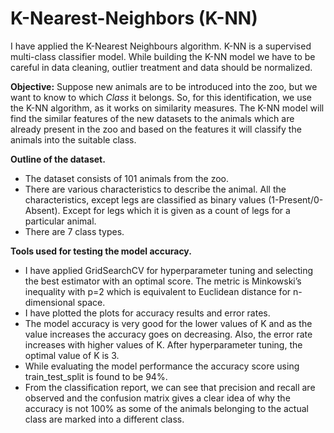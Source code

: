 # K-Nearest-Neighbors (K-NN)
I have applied the K-Nearest Neighbours algorithm. K-NN is a supervised multi-class classifier model. While building the K-NN model we have to be careful in data cleaning, outlier treatment and data should be normalized.

**Objective:** Suppose new animals are to be introduced into the zoo, but we want to know to which *Class* it belongs. So, for this identification, we use the K-NN algorithm, as it works on similarity measures. The K-NN model will find the similar features of the new datasets to the animals which are already present in the zoo and based on the features it will classify the animals into the suitable class.

**Outline of the dataset.**

* The dataset consists of 101 animals from the zoo.
* There are various characteristics to describe the animal.
    All the characteristics, except legs are classified as binary values (1-Present/0-Absent). Except for legs which it is given as a count of legs for a particular         animal.
* There are 7 class types.

**Tools used for testing the model accuracy.**

* I have applied GridSearchCV for hyperparameter tuning and selecting the best estimator with an optimal score. The metric is Minkowski’s inequality with p=2 which is equivalent to Euclidean distance for n-dimensional space.
* I have plotted the plots for accuracy results and error rates.
* The model accuracy is very good for the lower values of K and as the value increases the accuracy goes on decreasing. Also, the error rate increases with higher values of K.
        After hyperparameter tuning, the optimal value of K is 3.
* While evaluating the model performance the accuracy score using train_test_split is found to be 94%.
* From the classification report, we can see that precision and recall are observed and the confusion matrix gives a clear idea of why the accuracy is not 100% as some of the animals belonging to the actual class are marked into a different class.
